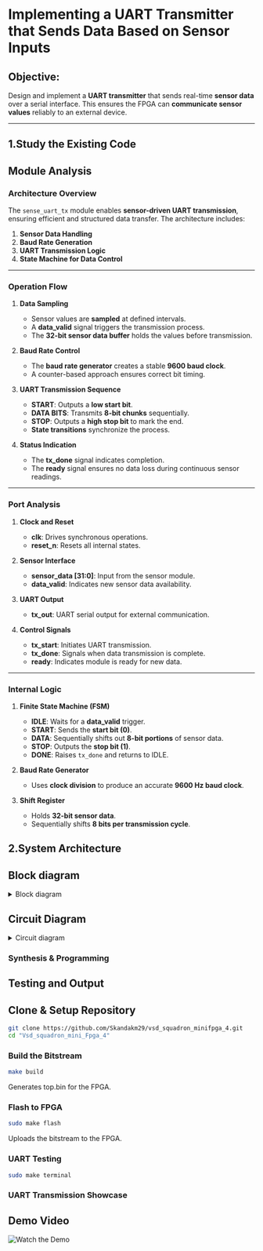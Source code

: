 # Implementing a UART Transmitter that Sends Data Based on Sensor Inputs

## Objective:
Design and implement a **UART transmitter** that sends real-time **sensor data** over a serial interface. This ensures the FPGA can **communicate sensor values** reliably to an external device.

---


##  1.Study the Existing Code

## Module Analysis

### **Architecture Overview**
The `sense_uart_tx` module enables **sensor-driven UART transmission**, ensuring efficient and structured data transfer. The architecture includes:

1. **Sensor Data Handling**
2. **Baud Rate Generation**
3. **UART Transmission Logic**
4. **State Machine for Data Control**

---

### **Operation Flow**
1. **Data Sampling**
   - Sensor values are **sampled** at defined intervals.
   - A **data_valid** signal triggers the transmission process.
   - The **32-bit sensor data buffer** holds the values before transmission.

2. **Baud Rate Control**
   - The **baud rate generator** creates a stable **9600 baud clock**.
   - A counter-based approach ensures correct bit timing.

3. **UART Transmission Sequence**
   - **START**: Outputs a **low start bit**.
   - **DATA BITS**: Transmits **8-bit chunks** sequentially.
   - **STOP**: Outputs a **high stop bit** to mark the end.
   - **State transitions** synchronize the process.

4. **Status Indication**
   - The **tx_done** signal indicates completion.
   - The **ready** signal ensures no data loss during continuous sensor readings.

---

### **Port Analysis**
1. **Clock and Reset**
   - **clk**: Drives synchronous operations.
   - **reset_n**: Resets all internal states.

2. **Sensor Interface**
   - **sensor_data [31:0]**: Input from the sensor module.
   - **data_valid**: Indicates new sensor data availability.

3. **UART Output**
   - **tx_out**: UART serial output for external communication.

4. **Control Signals**
   - **tx_start**: Initiates UART transmission.
   - **tx_done**: Signals when data transmission is complete.
   - **ready**: Indicates module is ready for new data.

---

### **Internal Logic**
1. **Finite State Machine (FSM)**
   - **IDLE**: Waits for a **data_valid** trigger.
   - **START**: Sends the **start bit (0)**.
   - **DATA**: Sequentially shifts out **8-bit portions** of sensor data.
   - **STOP**: Outputs the **stop bit (1)**.
   - **DONE**: Raises `tx_done` and returns to IDLE.

2. **Baud Rate Generator**
   - Uses **clock division** to produce an accurate **9600 Hz baud clock**.

3. **Shift Register**
   - Holds **32-bit sensor data**.
   - Sequentially shifts **8 bits per transmission cycle**.


## 2.System Architecture

## Block diagram
<details>
   <summary>Block diagram</summary>

   ![Block diagram](https://github.com/user-attachments/assets/15f9116a-ffa7-4ca3-90fa-f3e1a19eab03)
   This block diagram illustrates an **FPGA-based UART transmission system** for sensor data.

### **Sensor Section**
- **Sensor Interface** → Captures raw data.
- **Data Processing** → Filters/formats the data.
- **Data Buffer** → Stores processed data before transmission.

### **FPGA Section**
- **Baud Rate Generator** → Generates clock for UART.
- **Data Buffer** → Stores sensor data for transmission.
- **TX Shift Register** → Shifts data bit by bit.
- **UART TX Logic** → Handles start, data, and stop bits.
- **State Machine** → Controls the transmission sequence.

### **Data Flow**
1. Sensor collects and processes data.
2. FPGA buffers and prepares it for UART.
3. TX Shift Register formats the data.
4. UART TX Logic transmits it serially.
5. State Machine ensures correct timing.

</details>

## Circuit Diagram

<details>
   <summary>Circuit diagram</summary>

   ![Circuit diagram](https://github.com/user-attachments/assets/de674840-445b-4f92-8f14-888fd27434d0)

</details>


###  Synthesis & Programming

## Testing and Output

## **Clone & Setup Repository**
```bash
git clone https://github.com/Skandakm29/vsd_squadron_minifpga_4.git
cd "Vsd_squadron_mini_Fpga_4"
```

###  Build the Bitstream
```bash
make build
```
 Generates top.bin for the FPGA.

###  **Flash to FPGA**
```bash
sudo make flash
```
Uploads the bitstream to the FPGA.
### **UART Testing**
```bash
sudo make terminal
```


### UART Transmission Showcase

## Demo Video

   ![Watch the Demo](https://github.com/user-attachments/assets/4ce16e78-e394-4b0d-826d-901246b7e372)




